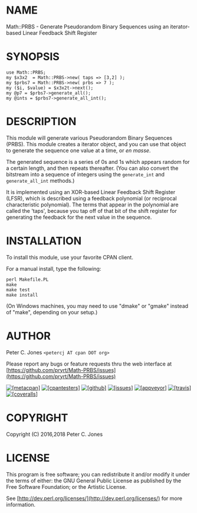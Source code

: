 # NAME

Math::PRBS - Generate Pseudorandom Binary Sequences using an iterator-based Linear Feedback Shift Register

# SYNOPSIS

    use Math::PRBS;
    my $x3x2  = Math::PRBS->new( taps => [3,2] );
    my $prbs7 = Math::PRBS->new( prbs => 7 );
    my ($i, $value) = $x3x2t->next();
    my @p7 = $prbs7->generate_all();
    my @ints = $prbs7->generate_all_int();

# DESCRIPTION

This module will generate various Pseudorandom Binary Sequences (PRBS).  This module creates a iterator object, and you can use that object to generate the sequence one value at a time, or _en masse_.

The generated sequence is a series of 0s and 1s which appears random for a certain length, and then repeats thereafter.  (You can also convert the bitstream into a sequence of integers using the `generate_int` and `generate_all_int` methods.)

It is implemented using an XOR-based Linear Feedback Shift Register (LFSR), which is described using a feedback polynomial (or reciprocal characteristic polynomial).  The terms that appear in the polynomial are called the 'taps', because you tap off of that bit of the shift register for generating the feedback for the next value in the sequence.

# INSTALLATION

To install this module, use your favorite CPAN client.

For a manual install, type the following:

    perl Makefile.PL
    make
    make test
    make install

(On Windows machines, you may need to use "dmake" or "gmake" instead of "make", depending on your setup.)

# AUTHOR

Peter C. Jones `<petercj AT cpan DOT org>`

Please report any bugs or feature requests thru the web interface at
[https://github.com/pryrt/Math-PRBS/issues](https://github.com/pryrt/Math-PRBS/issues)

<div>
    <a href="https://metacpan.org/pod/Math::PRBS"><img src="https://img.shields.io/cpan/v/Math-PRBS.svg?colorB=00CC00" alt="[metacpan]" title="metacpan"></a>
    <a href="http://matrix.cpantesters.org/?dist=Math-PRBS"><img src="http://cpants.cpanauthors.org/dist/Math-PRBS.png" alt="[cpantesters]" title="cpan testers"></a>
    <a href="https://github.com/pryrt/Math-PRBS/releases"><img src="https://img.shields.io/github/release/pryrt/Math-PRBS.svg" alt="[github]" title="github release"></a>
    <a href="https://github.com/pryrt/Math-PRBS/issues"><img src="https://img.shields.io/github/issues/pryrt/Math-PRBS.svg" alt="[issues]" title="issues"></a>
    <a href="https://ci.appveyor.com/project/pryrt/math-prbs"><img src="https://ci.appveyor.com/api/projects/status/cj6cbq7u9velb8wx?svg=true" alt="[appveyor]" title="appveyor build status"></a>
    <a href="https://travis-ci.org/pryrt/Math-PRBS"><img src="https://travis-ci.org/pryrt/Math-PRBS.svg?branch=master" alt="[travis]" title="travis build status"></a>
    <a href="https://coveralls.io/github/pryrt/Math-PRBS?branch=master"><img src="https://coveralls.io/repos/github/pryrt/Math-PRBS/badge.svg?branch=master" alt="[coveralls]" title="test coverage"></a>
</div>

# COPYRIGHT

Copyright (C) 2016,2018 Peter C. Jones

# LICENSE

This program is free software; you can redistribute it and/or modify it
under the terms of either: the GNU General Public License as published
by the Free Software Foundation; or the Artistic License.

See [http://dev.perl.org/licenses/](http://dev.perl.org/licenses/) for more information.
